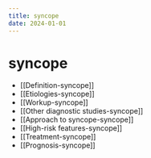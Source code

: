 ```yaml
---
title: syncope
date: 2024-01-01
---
```

# syncope

- [[Definition-syncope]]
- [[Etiologies-syncope]]
- [[Workup-syncope]]
- [[Other diagnostic studies-syncope]]
- [[Approach to syncope-syncope]]
- [[High-risk features-syncope]]
- [[Treatment-syncope]]
- [[Prognosis-syncope]]

